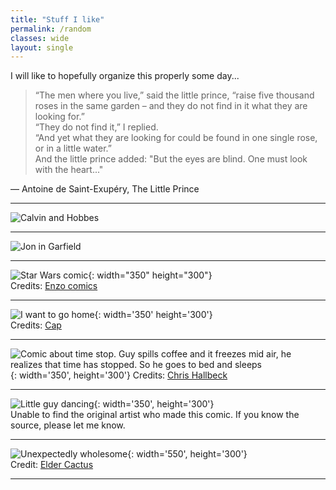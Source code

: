 ```yaml
---
title: "Stuff I like"
permalink: /random
classes: wide
layout: single
---
```


I will like to hopefully organize this properly some day...

> “The men where you live,” said the little prince, “raise five thousand roses in the same garden – and they do not find in it what they are looking for.”  
> “They do not find it,” I replied.  
> “And yet what they are looking for could be found in one single rose, or in a little water.”  
> And the little prince added: "But the eyes are blind. One must look with the heart..."

— Antoine de Saint-Exupéry, The Little Prince

---

![Calvin and Hobbes](./images/calvin1.jpg)

---

![Jon in Garfield](./images/jon_garfield.jpg "Garfield comic")  

---

![Star Wars comic](./images/starwars.jpg){: width="350" height="300"}  
Credits: [Enzo comics](https://enzocomics.tumblr.com/)

---

![I want to go home](./images/gohome.png){: width='350' height='300'}  
Credits: [Cap](https://twitter.com/_caplog/)

---

![Comic about time stop. Guy spills coffee and it freezes mid air, he realizes that time has stopped. So he goes to bed and sleeps](./images/timestop.jpg){: width='350', height='300'}
Credits: [Chris Hallbeck](https://www.instagram.com/chrishallbeck/)

---

![Little guy dancing](./images/guy_dance.jpg){: width='350', height='300'}  
Unable to find the original artist who made this comic. If you know the source, please let me know.

---

![Unexpectedly wholesome](./images/bully.png){: width='550', height='300'}  
Credit: [Elder Cactus](https://www.eldercactus.com/)

---
